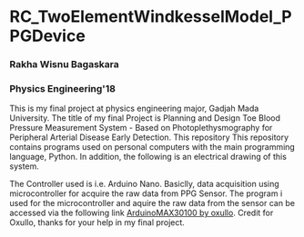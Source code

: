 # RC_TwoElementWindkesselModel_PPGDevice

### Rakha Wisnu Bagaskara
### Physics Engineering'18

This is my final project at physics engineering major, Gadjah Mada University. The title of my final Project is Planning and Design Toe Blood Pressure Measurement System - Based on Photoplethysmography for Peripheral Arterial Disease Early Detection. This repository This repository contains programs used on personal computers with the main programming language, Python. In addition, the following is an electrical drawing of this system.

The Controller used is i.e. Arduino Nano. Basiclly, data acquisition using microcontroller for acquire the raw data from PPG Sensor. The program i used for the microcontroller and aquire the raw data from the sensor can be accessed via the following link [ArduinoMAX30100 by oxullo](https://github.com/oxullo/Arduino-MAX30100.git). Credit for Oxullo, thanks for your help in my final project.
